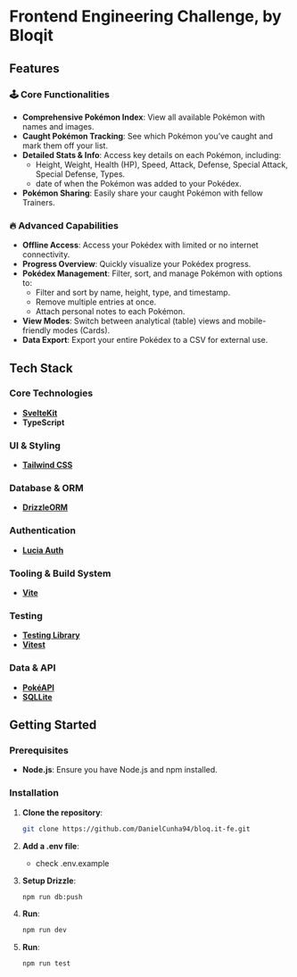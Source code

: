 # Frontend Engineering Challenge, by Bloqit

## Features

### 🕹 Core Functionalities

- **Comprehensive Pokémon Index**: View all available Pokémon with names and images.
- **Caught Pokémon Tracking**: See which Pokémon you’ve caught and mark them off your list.
- **Detailed Stats & Info**: Access key details on each Pokémon, including:
  - Height, Weight, Health (HP), Speed, Attack, Defense, Special Attack, Special Defense, Types.
  - date of when the Pokémon was added to your Pokédex.
- **Pokémon Sharing**: Easily share your caught Pokémon with fellow Trainers.

### 🔥 Advanced Capabilities

- **Offline Access**: Access your Pokédex with limited or no internet connectivity.
- **Progress Overview**: Quickly visualize your Pokédex progress.
- **Pokédex Management**: Filter, sort, and manage Pokémon with options to:
  - Filter and sort by name, height, type, and timestamp.
  - Remove multiple entries at once.
  - Attach personal notes to each Pokémon.
- **View Modes**: Switch between analytical (table) views and mobile-friendly modes (Cards).
- **Data Export**: Export your entire Pokédex to a CSV for external use.

## Tech Stack

### Core Technologies

- **[SvelteKit](https://kit.svelte.dev/)**
- **TypeScript**

### UI & Styling

- **[Tailwind CSS](https://tailwindcss.com/)**

### Database & ORM

- **[DrizzleORM](https://orm.drizzle.team/)**

### Authentication

- **[Lucia Auth](https://lucia-auth.com/)**

### Tooling & Build System

- **[Vite](https://vitejs.dev/)**

### Testing

- **[Testing Library](https://testing-library.com/)**
- **[Vitest](https://vitest.dev/)**

### Data & API

- **[PokéAPI](https://pokeapi.co/)**
- **[SQLLite](https://www.sqlite.org/)**

## Getting Started

### Prerequisites

- **Node.js**: Ensure you have Node.js and npm installed.

### Installation

1. **Clone the repository**:

   ```bash
   git clone https://github.com/DanielCunha94/bloq.it-fe.git
   ```

2. **Add a .env file**:
   - check .env.example

3. **Setup Drizzle**:

   ```bash
   npm run db:push
   ```

4. **Run**:

   ```bash
   npm run dev
   ```

5. **Run**:
   ```bash
   npm run test
   ```
